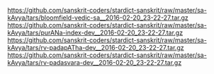 <https://github.com/sanskrit-coders/stardict-sanskrit/raw/master/sa-kAvya/tars/bloomfield-vedic-sa__2016-02-20_23-22-27.tar.gz>
<https://github.com/sanskrit-coders/stardict-sanskrit/raw/master/sa-kAvya/tars/purANa-index-dev__2016-02-20_23-22-27.tar.gz>
<https://github.com/sanskrit-coders/stardict-sanskrit/raw/master/sa-kAvya/tars/rv-padapATha-dev__2016-02-20_23-22-27.tar.gz>
<https://github.com/sanskrit-coders/stardict-sanskrit/raw/master/sa-kAvya/tars/rv-padasvara-dev__2016-02-20_23-22-27.tar.gz>
